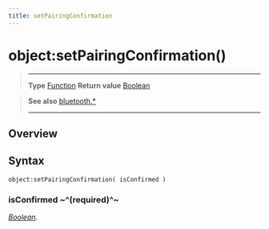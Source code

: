```yaml
---
title: setPairingConfirmation
---
```

# object:setPairingConfirmation()

> --------------------- ------------------------------------------------------------------------------------------
> __Type__              [Function](https://docs.coronalabs.com/api/type/Function.html)
> __Return value__      [Boolean](https://docs.coronalabs.com/api/type/Boolean.html)


> __See also__          [bluetooth.*](/plugin/bluetooth/)
> --------------------- ------------------------------------------------------------------------------------------

## Overview

## Syntax

	object:setPairingConfirmation( isConfirmed )

### isConfirmed ~^(required)^~
_[Boolean](https://docs.coronalabs.com/api/type/Boolean.html)._